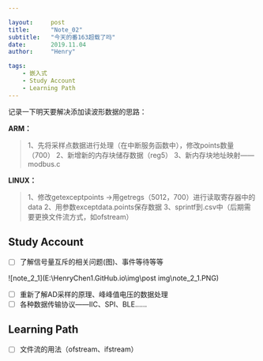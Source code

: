 ```yaml
---

layout:     post
title:      "Note_02"
subtitle:   "今天的番163超载了吗"
date:       2019.11.04
author:     "Henry"

tags:
    - 嵌入式
    - Study Account
    - Learning Path
---
```



记录一下明天要解决添加读波形数据的思路：  

**ARM：**  

>1、先将采样点数据进行处理（在中断服务函数中），修改points数量（700）
2、新增新的内存块储存数据（reg5）
3、新内存块地址映射——modbus.c

**LINUX：**  

>1、修改getexceptpoints ->用getregs（5012，700）进行读取寄存器中的data
2、用参数exceptdata.points保存数据
3、sprintf到.csv中（后期需要更换文件流方式，如ofstream）



## Study Account 

- [ ] 了解信号量互斥的相关问题(图)、事件等待等等

![note_2_1](E:\HenryChen1.GitHub.io\img\post img\note_2_1.PNG)

- [ ] 重新了解AD采样的原理、峰峰值电压的数据处理
- [ ] 各种数据传输协议——IIC、SPI、BLE……

##  Learning Path


- [ ] 文件流的用法（ofstream、ifstream）

